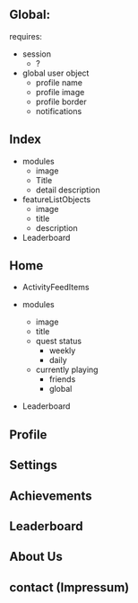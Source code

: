 
## Global:
requires:
- session
  - ?
- global user object
  - profile name
  - profile image
  - profile border
  - notifications

## Index
- modules
  - image
  - Title
  - detail description
- featureListObjects
  - image
  - title
  - description
- Leaderboard

## Home
- ActivityFeedItems

- modules
  - image
  - title
  - quest status
    - weekly
    - daily
  - currently playing
    - friends
    - global
- Leaderboard

## Profile

## Settings

## Achievements

## Leaderboard

## About Us
## contact (Impressum)
